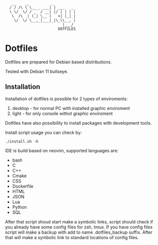 ```
   __    __          _          
  / / /\ \ \__ _ ___| | ___   _  
  \ \/  \/ / _` / __| |/ | | | |
   \  /\  | (_| \__ |   <| |_| |
    \/  \/ \__,_|___|_|\_\\__, |
                          |___/ 
                        DOTFILES
```
# Dotfiles
Dotfiles are prepared for Debian based distributions.

Tested with Debian 11 bullseye.

## Installation
Installation of dotfiles is possible for 2 types of enviroments:
1. desktop - for normal PC with installed graphic enviroment
2. light - for only console withot graphic enviroment

Dotfiles have also possibility to install packages with development tools.

Install script usage you can check by:

`./install.sh -h`

IDE is build based on neovim, supported languages are:
- bash
- C
- C++
- Cmake
- CSS
- Dockerfile
- HTML
- JSON
- Lua
- Python
- SQL

After that script shoud start make a symbolic links, script should check if you already have some config files for zsh, tmux. If you have config files script will make a backup with add to name .dotfiles_backup suffix. After that will make a symbolic link to standard locations of config files.


